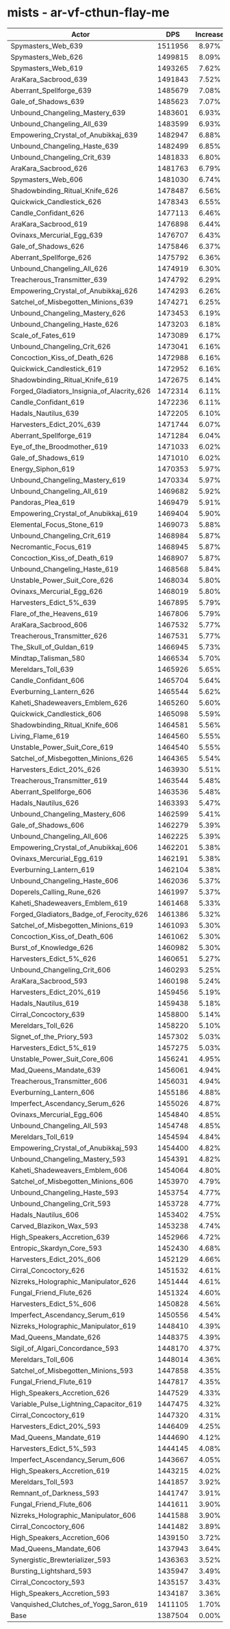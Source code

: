 # mists - ar-vf-cthun-flay-me
| Actor | DPS | Increase |
|---|:---:|:---:|
|Spymasters_Web_639|1511956|8.97%|
|Spymasters_Web_626|1499815|8.09%|
|Spymasters_Web_619|1493265|7.62%|
|AraKara_Sacbrood_639|1491843|7.52%|
|Aberrant_Spellforge_639|1485679|7.08%|
|Gale_of_Shadows_639|1485623|7.07%|
|Unbound_Changeling_Mastery_639|1483601|6.93%|
|Unbound_Changeling_All_639|1483599|6.93%|
|Empowering_Crystal_of_Anubikkaj_639|1482947|6.88%|
|Unbound_Changeling_Haste_639|1482499|6.85%|
|Unbound_Changeling_Crit_639|1481833|6.80%|
|AraKara_Sacbrood_626|1481763|6.79%|
|Spymasters_Web_606|1481030|6.74%|
|Shadowbinding_Ritual_Knife_626|1478487|6.56%|
|Quickwick_Candlestick_626|1478343|6.55%|
|Candle_Confidant_626|1477113|6.46%|
|AraKara_Sacbrood_619|1476898|6.44%|
|Ovinaxs_Mercurial_Egg_639|1476707|6.43%|
|Gale_of_Shadows_626|1475846|6.37%|
|Aberrant_Spellforge_626|1475792|6.36%|
|Unbound_Changeling_All_626|1474919|6.30%|
|Treacherous_Transmitter_639|1474792|6.29%|
|Empowering_Crystal_of_Anubikkaj_626|1474293|6.26%|
|Satchel_of_Misbegotten_Minions_639|1474271|6.25%|
|Unbound_Changeling_Mastery_626|1473453|6.19%|
|Unbound_Changeling_Haste_626|1473203|6.18%|
|Scale_of_Fates_619|1473089|6.17%|
|Unbound_Changeling_Crit_626|1473041|6.16%|
|Concoction_Kiss_of_Death_626|1472988|6.16%|
|Quickwick_Candlestick_619|1472952|6.16%|
|Shadowbinding_Ritual_Knife_619|1472675|6.14%|
|Forged_Gladiators_Insignia_of_Alacrity_626|1472314|6.11%|
|Candle_Confidant_619|1472236|6.11%|
|Hadals_Nautilus_639|1472205|6.10%|
|Harvesters_Edict_20%_639|1471744|6.07%|
|Aberrant_Spellforge_619|1471284|6.04%|
|Eye_of_the_Broodmother_619|1471033|6.02%|
|Gale_of_Shadows_619|1471010|6.02%|
|Energy_Siphon_619|1470353|5.97%|
|Unbound_Changeling_Mastery_619|1470334|5.97%|
|Unbound_Changeling_All_619|1469682|5.92%|
|Pandoras_Plea_619|1469479|5.91%|
|Empowering_Crystal_of_Anubikkaj_619|1469404|5.90%|
|Elemental_Focus_Stone_619|1469073|5.88%|
|Unbound_Changeling_Crit_619|1468984|5.87%|
|Necromantic_Focus_619|1468945|5.87%|
|Concoction_Kiss_of_Death_619|1468907|5.87%|
|Unbound_Changeling_Haste_619|1468568|5.84%|
|Unstable_Power_Suit_Core_626|1468034|5.80%|
|Ovinaxs_Mercurial_Egg_626|1468019|5.80%|
|Harvesters_Edict_5%_639|1467895|5.79%|
|Flare_of_the_Heavens_619|1467806|5.79%|
|AraKara_Sacbrood_606|1467532|5.77%|
|Treacherous_Transmitter_626|1467531|5.77%|
|The_Skull_of_Guldan_619|1466945|5.73%|
|Mindtap_Talisman_580|1466534|5.70%|
|Mereldars_Toll_639|1465926|5.65%|
|Candle_Confidant_606|1465704|5.64%|
|Everburning_Lantern_626|1465544|5.62%|
|Kaheti_Shadeweavers_Emblem_626|1465260|5.60%|
|Quickwick_Candlestick_606|1465098|5.59%|
|Shadowbinding_Ritual_Knife_606|1464581|5.56%|
|Living_Flame_619|1464560|5.55%|
|Unstable_Power_Suit_Core_619|1464540|5.55%|
|Satchel_of_Misbegotten_Minions_626|1464365|5.54%|
|Harvesters_Edict_20%_626|1463930|5.51%|
|Treacherous_Transmitter_619|1463544|5.48%|
|Aberrant_Spellforge_606|1463536|5.48%|
|Hadals_Nautilus_626|1463393|5.47%|
|Unbound_Changeling_Mastery_606|1462599|5.41%|
|Gale_of_Shadows_606|1462279|5.39%|
|Unbound_Changeling_All_606|1462225|5.39%|
|Empowering_Crystal_of_Anubikkaj_606|1462201|5.38%|
|Ovinaxs_Mercurial_Egg_619|1462191|5.38%|
|Everburning_Lantern_619|1462104|5.38%|
|Unbound_Changeling_Haste_606|1462036|5.37%|
|Doperels_Calling_Rune_626|1461997|5.37%|
|Kaheti_Shadeweavers_Emblem_619|1461468|5.33%|
|Forged_Gladiators_Badge_of_Ferocity_626|1461386|5.32%|
|Satchel_of_Misbegotten_Minions_619|1461093|5.30%|
|Concoction_Kiss_of_Death_606|1461062|5.30%|
|Burst_of_Knowledge_626|1460982|5.30%|
|Harvesters_Edict_5%_626|1460651|5.27%|
|Unbound_Changeling_Crit_606|1460293|5.25%|
|AraKara_Sacbrood_593|1460198|5.24%|
|Harvesters_Edict_20%_619|1459456|5.19%|
|Hadals_Nautilus_619|1459438|5.18%|
|Cirral_Concoctory_639|1458800|5.14%|
|Mereldars_Toll_626|1458220|5.10%|
|Signet_of_the_Priory_593|1457302|5.03%|
|Harvesters_Edict_5%_619|1457275|5.03%|
|Unstable_Power_Suit_Core_606|1456241|4.95%|
|Mad_Queens_Mandate_639|1456061|4.94%|
|Treacherous_Transmitter_606|1456031|4.94%|
|Everburning_Lantern_606|1455186|4.88%|
|Imperfect_Ascendancy_Serum_626|1455026|4.87%|
|Ovinaxs_Mercurial_Egg_606|1454840|4.85%|
|Unbound_Changeling_All_593|1454748|4.85%|
|Mereldars_Toll_619|1454594|4.84%|
|Empowering_Crystal_of_Anubikkaj_593|1454400|4.82%|
|Unbound_Changeling_Mastery_593|1454391|4.82%|
|Kaheti_Shadeweavers_Emblem_606|1454064|4.80%|
|Satchel_of_Misbegotten_Minions_606|1453970|4.79%|
|Unbound_Changeling_Haste_593|1453754|4.77%|
|Unbound_Changeling_Crit_593|1453728|4.77%|
|Hadals_Nautilus_606|1453402|4.75%|
|Carved_Blazikon_Wax_593|1453238|4.74%|
|High_Speakers_Accretion_639|1452966|4.72%|
|Entropic_Skardyn_Core_593|1452430|4.68%|
|Harvesters_Edict_20%_606|1452129|4.66%|
|Cirral_Concoctory_626|1451532|4.61%|
|Nizreks_Holographic_Manipulator_626|1451444|4.61%|
|Fungal_Friend_Flute_626|1451324|4.60%|
|Harvesters_Edict_5%_606|1450828|4.56%|
|Imperfect_Ascendancy_Serum_619|1450556|4.54%|
|Nizreks_Holographic_Manipulator_619|1448410|4.39%|
|Mad_Queens_Mandate_626|1448375|4.39%|
|Sigil_of_Algari_Concordance_593|1448170|4.37%|
|Mereldars_Toll_606|1448014|4.36%|
|Satchel_of_Misbegotten_Minions_593|1447858|4.35%|
|Fungal_Friend_Flute_619|1447817|4.35%|
|High_Speakers_Accretion_626|1447529|4.33%|
|Variable_Pulse_Lightning_Capacitor_619|1447475|4.32%|
|Cirral_Concoctory_619|1447320|4.31%|
|Harvesters_Edict_20%_593|1446409|4.25%|
|Mad_Queens_Mandate_619|1444690|4.12%|
|Harvesters_Edict_5%_593|1444145|4.08%|
|Imperfect_Ascendancy_Serum_606|1443667|4.05%|
|High_Speakers_Accretion_619|1443215|4.02%|
|Mereldars_Toll_593|1441857|3.92%|
|Remnant_of_Darkness_593|1441747|3.91%|
|Fungal_Friend_Flute_606|1441611|3.90%|
|Nizreks_Holographic_Manipulator_606|1441588|3.90%|
|Cirral_Concoctory_606|1441482|3.89%|
|High_Speakers_Accretion_606|1439150|3.72%|
|Mad_Queens_Mandate_606|1437943|3.64%|
|Synergistic_Brewterializer_593|1436363|3.52%|
|Bursting_Lightshard_593|1435947|3.49%|
|Cirral_Concoctory_593|1435157|3.43%|
|High_Speakers_Accretion_593|1434187|3.36%|
|Vanquished_Clutches_of_Yogg_Saron_619|1411105|1.70%|
|Base|1387504|0.00%|
